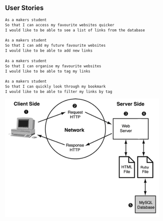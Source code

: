 User Stories 
----

```sh
As a makers student
So that I can access my favourite websites quicker
I would like to be able to see a list of links from the database

As a makers student
So that I can add my future favourite websites
I would like to be able to add new links

As a makers student
So that I can organise my favourite websites
I would like to be able to tag my links

As a makers student
So that I can quickly look through my bookmark
I would like to be able to filter my links by tag
```

![Domanin Model Image](./client_server_architecture.png "Domain Model Image")